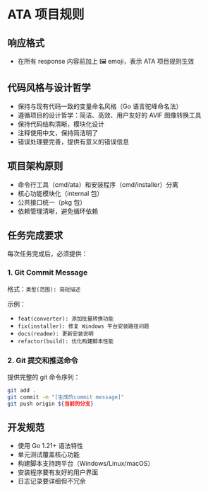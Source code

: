 # ATA 项目规则

## 响应格式
- 在所有 response 内容前加上 🖼️ emoji，表示 ATA 项目规则生效

## 代码风格与设计哲学
- 保持与现有代码一致的变量命名风格（Go 语言驼峰命名法）
- 遵循项目的设计哲学：简洁、高效、用户友好的 AVIF 图像转换工具
- 保持代码结构清晰，模块化设计
- 注释使用中文，保持简洁明了
- 错误处理要完善，提供有意义的错误信息

## 项目架构原则
- 命令行工具（cmd/ata）和安装程序（cmd/installer）分离
- 核心功能模块化（internal 包）
- 公共接口统一（pkg 包）
- 依赖管理清晰，避免循环依赖

## 任务完成要求
每次任务完成后，必须提供：

### 1. Git Commit Message
格式：`类型(范围): 简短描述`

示例：
- `feat(converter): 添加批量转换功能`
- `fix(installer): 修复 Windows 平台安装路径问题`
- `docs(readme): 更新安装说明`
- `refactor(build): 优化构建脚本性能`

### 2. Git 提交和推送命令
提供完整的 git 命令序列：
```bash
git add .
git commit -m "[生成的commit message]"
git push origin ${当前的分支}
```

## 开发规范
- 使用 Go 1.21+ 语法特性
- 单元测试覆盖核心功能
- 构建脚本支持跨平台（Windows/Linux/macOS）
- 安装程序要有友好的用户界面
- 日志记录要详细但不冗余